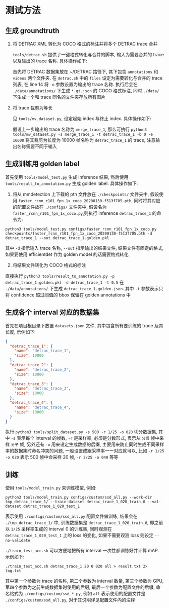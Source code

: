 # 测试方法

## 生成 groundtruth

1. 将 DETRAC XML 转化为 COCO 格式的标注并将多个 DETRAC trace 合并

    `tools/detrac.sh` 提供了一键格式转化与合并的脚本, 输入为需要合并的 trace 以及输出的 trace 名称. 具体操作如下:
    
    首先将 DETRAC 数据集放在 ~/DETRAC 路径下, 其下包含 `annotations` 和 `videos` 两个文件夹. 在 `detrac.sh` 中的 `files` 设定为需要转化与合并的 trace 列表, 在 line 14 将 `-o` 参数设置为输出的 trace 名称. 执行后会在 `./data/annotations/` 下生成 `*.gt.json` 的 COCO 格式标注, 同时 `./data/` 下生成一个和 trace 同名的文件夹存放所有图片

    

2. 将 trace 裁剪为等长

    见 `tools/mv_dataset.py`, 设定起始 index 与终止 index. 具体操作如下:

    假设上一步输出的 trace 名称为 `merge_trace_1`, 那么可执行 `python3 tools/mv_dataset.py -s merge_trace_1 -t detrac_trace_1 -b 0 -e 10000` 将其裁剪为长度为 10000 帧名称为 `detrac_trace_1` 的 trace, 注意输出名称需要不同于输入

## 生成训练用 golden label

首先使用 `tools/model_test.py` 生成 inference 结果, 然后使用 `tools/result_to_annotation.py` 生成 golden label. 具体操作如下:

1. 将从 mmdetection 上下载的 pth 文件放在 `./checkpoints/` 文件夹中, 假设使用 `faster_rcnn_r101_fpn_1x_coco_20200130-f513f705.pth`, 同时将其对应的配置文件放在 `./configs/` 文件夹中, 假设名为 `faster_rcnn_r101_fpn_1x_coco.py`,则执行 inference `detrac_trace_1` 的命令为:

```
python3 tools/model_test.py configs/faster_rcnn_r101_fpn_1x_coco.py checkpoints/faster_rcnn_r101_fpn_1x_coco_20200130-f513f705.pth -d detrac_trace_1 --out detrac_trace_1.golden.pkl
```

其中 `-d` 指示输入 trace 名称, `--out` 指示输出的结果文件, 结果文件有固定的格式, 如果要使用 efficientdet 作为 golden model 的话需要格式转化

2. 将结果文件转化为 COCO 格式的标注

直接执行 `python3 tools/result_to_annotation.py -p detrac_trace_1.golden.pkl -d detrac_trace_1 -t 0.5` 在 `./data/annotations/` 下生成 `detrac_trace_1.golden.json`. 其中 `-t` 参数表示只将 confidence 超过阈值的 bbox 保留在 golden annotations 中

## 生成各个 interval 对应的数据集

首先在项目根目录下放置 `datasets.json` 文件, 其中包含所有要训练的 trace 及其长度, 示例如下:

```json
{
  "detrac_trace_1": {
    "name": "detrac_trace_1",
    "size": 10000
  },
  "detrac_trace_2": {
    "name": "detrac_trace_2",
    "size": 10000
  },
  "detrac_trace_3": {
    "name": "detrac_trace_3",
    "size": 10000
  },
  "detrac_trace_4": {
    "name": "detrac_trace_4",
    "size": 10000
  }
}
```

执行 `python3 tools/split_dataset.py -s 500 -r 1/25 -o 020` 切分数据集, 其中 `-s` 表示每个 interval 的帧数, `-r` 是采样率, 必须是分数形式, 表示从 `分母` 帧中采样 `分子` 帧, 另外还有 `-o` 用来设定生成数据的后缀, 主要用来防止同时生成不同采样率的数据集时命名冲突的问题, 一般设置成跟采样率一一对应就可以, 比如 `-r 1/25 -o 020` 表示 500 帧中会采样 20 帧, `-r 2/25 -o 040` 等等

## 训练

使用 `tools/model_train.py` 来训练模型, 例如: 

```
python3 tools/model_train.py configs/custom/ssd_all.py --work-dir tmp_detrac_trace_1/ --train-dataset detrac_trace_1_020_train_0 --val-dataset detrac_trace_1_020_test_1
```

表示使用 `./configs/custom/ssd_all.py` 配置文件做训练, 结果会在 `./tmp_detrac_trace_1/` 中, 训练数据集是 `detrac_trace_1_020_train_0`, 即之前以 `1/25` 采样率生成的 interval 0 的训练集, 同时观测在 `detrac_trace_1_020_test_1` 上的 loss 的变化, 如果不需要观测 loss 则设定 `--no-validate`

`./train_test_acc.sh` 可以方便地把所有 interval 一次性都训练好并计算 mAP. 示例如下:

```
./train_test_acc.sh detrac_trace_1 20 0 020 all > result.txt 2> log.txt
```

其中第一个参数为 trace 的名称, 第二个参数为 interval 数量, 第三个参数为 GPU, 第四个参数为之前生成数据集时使用的后缀, 最后一个参数为配置文件的后缀, 命名格式为 `./configs/custom/ssd_*.py`, 例如 `all` 表示使用的配置文件是 `./configs/custom/ssd_all.py`, 对于其说明详见配置文件内的注释
